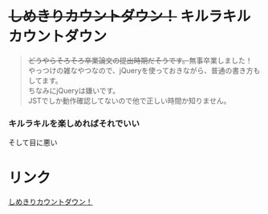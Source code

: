 # ~~しめきりカウントダウン！~~ キルラキルカウントダウン
> ~~どうやらそろそろ卒業論文の提出時期だそうです。~~無事卒業しました！  
やっつけの雑なやつなので、jQueryを使っておきながら、普通の書き方もしてます。  
ちなみにjQueryは嫌いです。  
JSTでしか動作確認してないので他で正しい時間か知りません。

### キルラキルを楽しめればそれでいい
そして目に悪い  

# リンク
[しめきりカウントダウン！](https://github.com/Masaki-Okuyama/DeadlineCountdown/)
